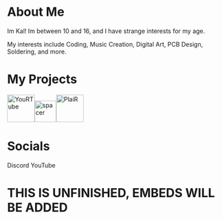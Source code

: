 <!--
**Kalphalus/Kalphalus** is a ✨ _special_ ✨ repository because its `README.md` (this file) appears on your GitHub profile.

Here are some ideas to get you started:

- 🔭 I’m currently working on ...
- 🌱 I’m currently learning ...
- 👯 I’m looking to collaborate on ...
- 🤔 I’m looking for help with ...
- 💬 Ask me about ...
- 📫 How to reach me: ...
- 😄 Pronouns: ...
- ⚡ Fun fact: ...
-->
<h1>About Me</h1>
Im Kal! Im between 10 and 16, and I have strange interests for my age.

My interests include Coding, Music Creation, Digital Art, PCB Design, Soldering, and more.

<h1>My Projects</h1>
<a href="https://github.com/Kalphalus/YouRTube" target="_blank" style="text-decoration: none;">
    <img src="https://github.com/Kalphalus/.github/blob/38c946671c367aa81772ee5ccf8003daa96b1ef8/YouRTube/assets/logo.yourtube.extended.png" height="64" alt="YouRTube" /><img src="https://github.com/Kalphalus/.github/blob/2398b1dd95b9e4b46d8210864e68a61a3426863d/Other/assets/blank.png" alt="spacer" hight="0" width="50"><img src="https://github.com/Kalphalus/.github/blob/b8ac5dd6e74e4610489393dcd229c4eabd90576c/PlaiR/assets/logo.plair.extended.png" height="64" alt="PlaiR" />
  </a>



  
<h1>Socials</h1>
Discord
YouTube

<h1>THIS IS UNFINISHED, EMBEDS WILL BE ADDED</h1>
